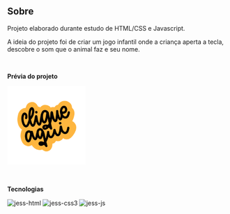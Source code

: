 ## **Sobre**

<p> Projeto elaborado durante estudo de HTML/CSS e Javascript. <p/>
<p> A ideia do projeto foi de criar um jogo infantil onde a criança aperta a tecla, descobre o som que o animal faz e seu nome. <p/>
<br/>
  
**Prévia do projeto**

<a href="https://conhecendoosanimais.netlify.app/"><img height="180em" src="https://raw.githubusercontent.com/SrHebert/portfolio/main/assets/mgi-10.gif"><a/> 

<br/>

**Tecnologias**

<div style="display: inline_block">
  <img align="center" alt="jess-html" height="40" width="90" src="https://cdn.jsdelivr.net/gh/devicons/devicon@latest/icons/html5/html5-original.svg"/>
  <img align="center" alt="jess-css3" height="40" width="90" src="https://cdn.jsdelivr.net/gh/devicons/devicon@latest/icons/css3/css3-original.svg"/>
  <img align="center" alt="jess-js" height="40" width="90" src="https://cdn.jsdelivr.net/gh/devicons/devicon@latest/icons/javascript/javascript-original.svg"/>
</div>
